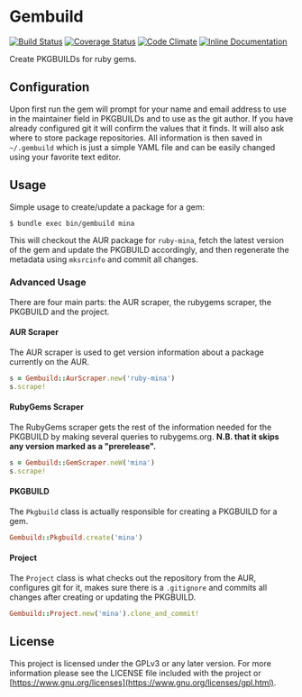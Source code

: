 # Gembuild

[![Build Status](https://travis-ci.org/mfinelli/gembuild.svg?branch=master)](https://travis-ci.org/mfinelli/gembuild)
[![Coverage Status](https://coveralls.io/repos/mfinelli/gembuild/badge.svg?branch=master&service=github)](https://coveralls.io/github/mfinelli/gembuild?branch=master)
[![Code Climate](https://codeclimate.com/github/mfinelli/gembuild/badges/gpa.svg)](https://codeclimate.com/github/mfinelli/gembuild)
[![Inline Documentation](https://inch-ci.org/github/mfinelli/gembuild.svg)](https://inch-ci.org/github/mfinelli/gembuild)

Create PKGBUILDs for ruby gems.

## Configuration

Upon first run the gem will prompt for your name and email address to use in
the maintainer field in PKGBUILDs and to use as the git author. If you have
already configured git it will confirm the values that it finds. It will also
ask where to store package repositories. All information is then saved in
`~/.gembuild` which is just a simple YAML file and can be easily changed
using your favorite text editor.

## Usage

Simple usage to create/update a package for a gem:

```shell
$ bundle exec bin/gembuild mina
```

This will checkout the AUR package for `ruby-mina`, fetch the latest version
of the gem and update the PKGBUILD accordingly, and then regenerate the
metadata using `mksrcinfo` and commit all changes.

### Advanced Usage

There are four main parts: the AUR scraper, the rubygems scraper, the
PKGBUILD and the project.

#### AUR Scraper

The AUR scraper is used to get version information about a package currently
on the AUR.

```ruby
s = Gembuild::AurScraper.new('ruby-mina')
s.scrape!
```

#### RubyGems Scraper

The RubyGems scraper gets the rest of the information needed for the PKGBUILD
by making several queries to rubygems.org. **N.B. that it skips any version
marked as a "prerelease".**

```ruby
s = Gembuild::GemScraper.neW('mina')
s.scrape!
```

#### PKGBUILD

The `Pkgbuild` class is actually responsible for creating a PKGBUILD for a
gem.

```ruby
Gembuild::Pkgbuild.create('mina')
```

#### Project

The `Project` class is what checks out the repository from the AUR,
configures git for it, makes sure there is a `.gitignore` and commits all
changes after creating or updating the PKGBUILD.

```ruby
Gembuild::Project.new('mina').clone_and_commit!
```

## License

This project is licensed under the GPLv3 or any later version. For more
information please see the LICENSE file included with the project or
[https://www.gnu.org/licenses](https://www.gnu.org/licenses/gpl.html).
